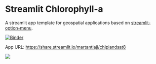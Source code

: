 # Streamlit Chlorophyll-a

A streamlit app template for geospatial applications based on [streamlit-option-menu](https://github.com/victoryhb/streamlit-option-menu).

[![Binder](https://mybinder.org/badge_logo.svg)](https://mybinder.org/v2/gh/giswqs/streamlit-template/master?urlpath=proxy/8501/)

App URL: <https://share.streamlit.io/martantiaji/chlplandsat8>

![](https://i.imgur.com/xd64mCi.png)
